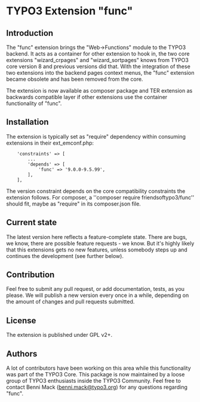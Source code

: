 # TYPO3 Extension "func"

## Introduction
The "func" extension brings the "Web->Functions" module to the TYPO3
backend. It acts as a container for other extension to hook in, the
two core extensions "wizard_crpages" and "wizard_sortpages" knows from
TYPO3 core version 8 and previous versions did that. With the integration
of these two extensions into the backend pages context menus, the "func"
extension became obsolete and has been removed from the core.

The extension is now available as composer package and TER extension
as backwards compatible layer if other extensions use the container
functionality of "func".

## Installation
The extension is typically set as "require" dependency within consuming
extensions in their ext_emconf.php:

```
    'constraints' => [
        ...
        'depends' => [
            'func' => '9.0.0-9.5.99',
        ],
    ],

```

The version constraint depends on the core compatibility constraints the extension
follows. For composer, a ''composer require friendsoftypo3/func'' should fit, maybe
as "require" in its composer.json file.

## Current state
The latest version here reflects a feature-complete state. There are bugs, we know,
there are possible feature requests - we know. But it's highly likely that this
extensions gets no new features, unless somebody steps up and continues the development
(see further below).

## Contribution
Feel free to submit any pull request, or add documentation, tests, as you please.
We will publish a new version every once in a while, depending on the amount of changes
and pull requests submitted.
​
## License
The extension is published under GPL v2+.
​
## Authors
A lot of contributors have been working on this area while this functionality was part of
the TYPO3 Core. This package is now maintained by a loose group of TYPO3 enthusiasts inside
the TYPO3 Community. Feel free to contact Benni Mack (benni.mack@typo3.org) for any questions
regarding "func".
